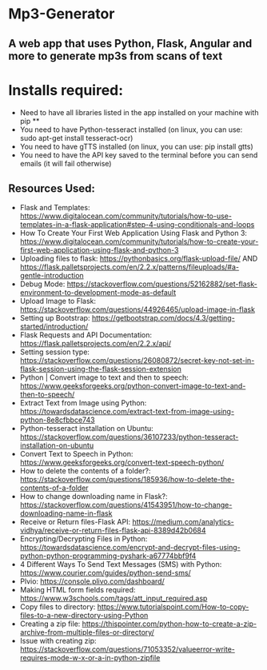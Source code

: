 # Mp3-Generator
A web app that uses Python, Flask, Angular and more to generate mp3s from scans of text
-

# Installs required:
- Need to have all libraries listed in the app installed on your machine with pip **
- You need to have Python-tesseract installed (on linux, you can use: sudo apt-get install tesseract-ocr)
- You need to have gTTS installed (on linux, you can use: pip install gtts)
- You need to have the API key saved to the terminal before you can send emails (it will fail otherwise)

## Resources Used:
- Flask and Templates: https://www.digitalocean.com/community/tutorials/how-to-use-templates-in-a-flask-application#step-4-using-conditionals-and-loops
- How To Create Your First Web Application Using Flask and Python 3: https://www.digitalocean.com/community/tutorials/how-to-create-your-first-web-application-using-flask-and-python-3
- Uploading files to flask: https://pythonbasics.org/flask-upload-file/ AND https://flask.palletsprojects.com/en/2.2.x/patterns/fileuploads/#a-gentle-introduction
- Debug Mode: https://stackoverflow.com/questions/52162882/set-flask-environment-to-development-mode-as-default
- Upload Image to Flask: https://stackoverflow.com/questions/44926465/upload-image-in-flask
- Setting up Bootstrap: https://getbootstrap.com/docs/4.3/getting-started/introduction/
- Flask Requests and API Documentation: https://flask.palletsprojects.com/en/2.2.x/api/
- Setting session type: https://stackoverflow.com/questions/26080872/secret-key-not-set-in-flask-session-using-the-flask-session-extension
- Python | Convert image to text and then to speech: https://www.geeksforgeeks.org/python-convert-image-to-text-and-then-to-speech/
- Extract Text from Image using Python: https://towardsdatascience.com/extract-text-from-image-using-python-8e8cfbbce743
- Python-tesseract installation on Ubuntu: https://stackoverflow.com/questions/36107233/python-tesseract-installation-on-ubuntu
- Convert Text to Speech in Python: https://www.geeksforgeeks.org/convert-text-speech-python/
- How to delete the contents of a folder?: https://stackoverflow.com/questions/185936/how-to-delete-the-contents-of-a-folder
- How to change downloading name in Flask?: https://stackoverflow.com/questions/41543951/how-to-change-downloading-name-in-flask
- Receive or Return files-Flask API: https://medium.com/analytics-vidhya/receive-or-return-files-flask-api-8389d42b0684
- Encrypting/Decrypting Files in Python: https://towardsdatascience.com/encrypt-and-decrypt-files-using-python-python-programming-pyshark-a67774bbf9f4
- 4 Different Ways To Send Text Messages (SMS) with Python: https://www.courier.com/guides/python-send-sms/
- Plvio: https://console.plivo.com/dashboard/
- Making HTML form fields required: https://www.w3schools.com/tags/att_input_required.asp
- Copy files to directory: https://www.tutorialspoint.com/How-to-copy-files-to-a-new-directory-using-Python
- Creating a zip file: https://thispointer.com/python-how-to-create-a-zip-archive-from-multiple-files-or-directory/
- Issue with creating zip: https://stackoverflow.com/questions/71053352/valueerror-write-requires-mode-w-x-or-a-in-python-zipfile
